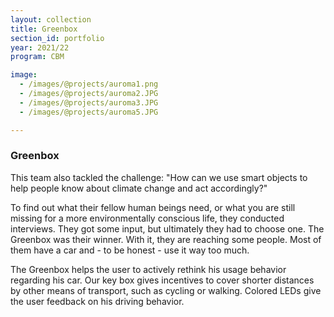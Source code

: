 ```yaml
---
layout: collection
title: Greenbox
section_id: portfolio
year: 2021/22
program: CBM

image:
  - /images/@projects/auroma1.png
  - /images/@projects/auroma2.JPG
  - /images/@projects/auroma3.JPG
  - /images/@projects/auroma5.JPG

---
```


### **Greenbox** 

This team also tackled the challenge: "How can we use smart objects to help people know about climate change and act accordingly?"

To find out what their fellow human beings need, or what you are still missing for a more environmentally conscious life, they conducted interviews. They got some input, but ultimately they had to choose one. The Greenbox was their winner. With it, they are reaching some people. Most of them have a car and - to be honest - use it way too much.

The Greenbox helps the user to actively rethink his usage behavior regarding his car. Our key box gives incentives to cover shorter distances by other means of transport, such as cycling or walking. Colored LEDs give the user feedback on his driving behavior.


